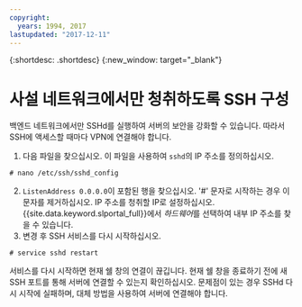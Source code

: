 ```yaml
---
copyright:
  years: 1994, 2017
lastupdated: "2017-12-11"
---
```


{:shortdesc: .shortdesc}
{:new_window: target="_blank"}

# 사설 네트워크에서만 청취하도록 SSH 구성

백엔드 네트워크에서만 SSHd를 실행하여 서버의 보안을 강화할 수 있습니다. 따라서 SSH에 액세스할 때마다 VPN에 연결해야 합니다.

1. 다음 파일을 찾으십시오. 이 파일을 사용하여 `sshd`의 IP 주소를 정의하십시오.
```
# nano /etc/ssh/sshd_config
```

2. `ListenAddress 0.0.0.0`이 포함된 행을 찾으십시오. '#' 문자로 시작하는 경우 이 문자를 제거하십시오. IP 주소를 청취할 IP로 설정하십시오. {{site.data.keyword.slportal_full}}에서 *하드웨어*를 선택하여 내부 IP 주소를 찾을 수 있습니다.
3. 변경 후 SSH 서비스를 다시 시작하십시오.
```
# service sshd restart
```

서비스를 다시 시작하면 현재 쉘 창의 연결이 끊깁니다. 현재 쉘 창을 종료하기 전에 새 SSH 포트를 통해 서버에 연결할 수 있는지 확인하십시오. 문제점이 있는 경우 SSHd 다시 시작에 실패하며, 대체 방법을 사용하여 서버에 연결해야 합니다.
